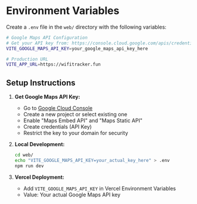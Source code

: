 # Environment Variables

Create a `.env` file in the `web/` directory with the following variables:

```bash
# Google Maps API Configuration
# Get your API key from: https://console.cloud.google.com/apis/credentials
VITE_GOOGLE_MAPS_API_KEY=your_google_maps_api_key_here

# Production URL
VITE_APP_URL=https://wifitracker.fun
```

## Setup Instructions

1. **Get Google Maps API Key:**
   - Go to [Google Cloud Console](https://console.cloud.google.com/apis/credentials)
   - Create a new project or select existing one
   - Enable "Maps Embed API" and "Maps Static API"
   - Create credentials (API Key)
   - Restrict the key to your domain for security

2. **Local Development:**
   ```bash
   cd web/
   echo "VITE_GOOGLE_MAPS_API_KEY=your_actual_key_here" > .env
   npm run dev
   ```

3. **Vercel Deployment:**
   - Add `VITE_GOOGLE_MAPS_API_KEY` in Vercel Environment Variables
   - Value: Your actual Google Maps API key
